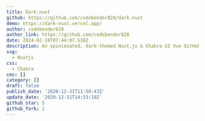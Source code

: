 ```yaml
---
title: Dark.nuxt
github: https://github.com/codebender828/dark.nuxt
demo: https://dark-nuxt.vercel.app/
author: codebender828
author_link: https://github.com/codebender828
date: 2024-02-18T07:44:07.538Z
description: An opinionated, dark-themed Nuxt.js & Chakra UI Vue GitHub repository template
ssg:
  - Nuxtjs
css:
  - Chakra
cms: []
category: []
draft: false
publish_date: '2020-12-31T11:58:43Z'
update_date: '2020-12-31T14:53:19Z'
github_star: 5
github_fork: 1
---
```


